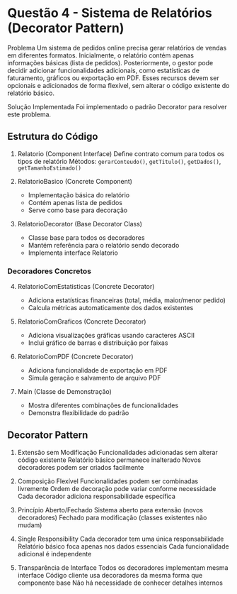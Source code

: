 # Questão 4 - Sistema de Relatórios (Decorator Pattern)

Problema
Um sistema de pedidos online precisa gerar relatórios de vendas em diferentes formatos. Inicialmente, o relatório contém apenas informações básicas (lista de pedidos). Posteriormente, o gestor pode decidir adicionar funcionalidades adicionais, como estatísticas de faturamento, gráficos ou exportação em PDF. Esses recursos devem ser opcionais e adicionados de forma flexível, sem alterar o código existente do relatório básico.

Solução Implementada
Foi implementado o padrão Decorator para resolver este problema.

## Estrutura do Código

1. Relatorio (Component Interface)
Define contrato comum para todos os tipos de relatório
Métodos: `gerarConteudo()`, `getTitulo()`, `getDados()`, `getTamanhoEstimado()`

2. RelatorioBasico (Concrete Component)
   - Implementação básica do relatório
   - Contém apenas lista de pedidos
   - Serve como base para decoração

3. RelatorioDecorator (Base Decorator Class)
   - Classe base para todos os decoradores
   - Mantém referência para o relatório sendo decorado
   - Implementa interface Relatorio

### Decoradores Concretos

4. RelatorioComEstatisticas (Concrete Decorator)
   - Adiciona estatísticas financeiras (total, média, maior/menor pedido)
   - Calcula métricas automaticamente dos dados existentes

5. RelatorioComGraficos (Concrete Decorator)
   - Adiciona visualizações gráficas usando caracteres ASCII
   - Inclui gráfico de barras e distribuição por faixas

6. RelatorioComPDF (Concrete Decorator)
   - Adiciona funcionalidade de exportação em PDF
   - Simula geração e salvamento de arquivo PDF

7. Main (Classe de Demonstração)
   - Mostra diferentes combinações de funcionalidades
   - Demonstra flexibilidade do padrão

## Decorator Pattern

1. Extensão sem Modificação
Funcionalidades adicionadas sem alterar código existente
Relatório básico permanece inalterado
Novos decoradores podem ser criados facilmente

2. Composição Flexível
Funcionalidades podem ser combinadas livremente
Ordem de decoração pode variar conforme necessidade
Cada decorador adiciona responsabilidade específica

3. Princípio Aberto/Fechado
Sistema aberto para extensão (novos decoradores)
Fechado para modificação (classes existentes não mudam)

4. Single Responsibility
Cada decorador tem uma única responsabilidade
Relatório básico foca apenas nos dados essenciais
Cada funcionalidade adicional é independente

5. Transparência de Interface
Todos os decoradores implementam mesma interface
Código cliente usa decoradores da mesma forma que componente base
Não há necessidade de conhecer detalhes internos

